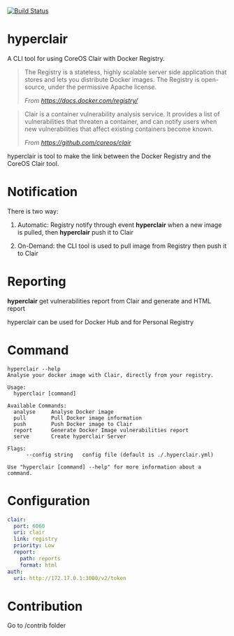 
[![Build Status](https://travis-ci.org/wemanity-belgium/hyperclair.svg?branch=develop)](https://travis-ci.org/wemanity-belgium/hyperclair)
# hyperclair
A CLI tool for using CoreOS Clair with Docker Registry.

> The Registry is a stateless, highly scalable server side application that stores and lets you distribute Docker images. The Registry is open-source, under the permissive Apache license.
>
>*From https://docs.docker.com/registry/*

> Clair is a container vulnerability analysis service. It provides a list of vulnerabilities that threaten a container, and can notify users when new vulnerabilities that affect existing containers become known.
>
>*From https://github.com/coreos/clair*

hyperclair is tool to make the link between the Docker Registry and the CoreOS Clair tool.

# Notification
There is two way:

1. Automatic: Registry notify through event **hyperclair** when a new image is pulled, then **hyperclair** push it to Clair

2. On-Demand: the CLI tool is used to pull image from Registry then push it to Clair

# Reporting

**hyperclair** get vulnerabilities report from Clair and generate and HTML report

hyperclair can be used for Docker Hub and for Personal Registry

# Command

```
hyperclair --help
Analyse your docker image with Clair, directly from your registry.

Usage:
  hyperclair [command]

Available Commands:
  analyse     Analyse Docker image
  pull        Pull Docker image information
  push        Push Docker image to Clair
  report      Generate Docker Image vulnerabilities report
  serve       Create hyperclair Server

Flags:
      --config string   config file (default is ./.hyperclair.yml)

Use "hyperclair [command] --help" for more information about a command.

```

# Configuration

```yaml
clair:
  port: 6060
  uri: clair
  link: registry
  priority: Low
  report:
    path: reports
    format: html
auth:
  uri: http://172.17.0.1:3000/v2/token
```

# Contribution

Go to /contrib folder
